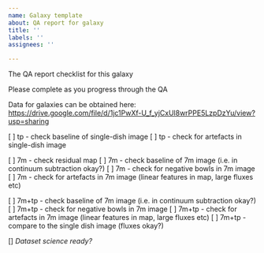 ```yaml
---
name: Galaxy template
about: QA report for galaxy
title: ''
labels: ''
assignees: ''

---
```


The QA report checklist for this galaxy

Please complete as you progress through the QA

Data for galaxies can be obtained here: 
https://drive.google.com/file/d/1jc1PwXf-U_f_yjCxUl8wrPPE5LzpDzYu/view?usp=sharing

[ ] tp - check baseline of single-dish image
[ ] tp - check for artefacts in single-dish image

[ ] 7m - check residual map 
[ ] 7m - check baseline of 7m image (i.e. in continuum subtraction okay?)
[ ] 7m - check for negative bowls in 7m image
[ ] 7m - check for artefacts in 7m image (linear features in map, large fluxes etc)

[ ] 7m+tp - check baseline of 7m image (i.e. in continuum subtraction okay?)
[ ] 7m+tp - check for negative bowls in 7m image
[ ] 7m+tp - check for artefacts in 7m image (linear features in map, large fluxes etc)
[ ] 7m+tp - compare to the single dish image (fluxes okay?) 

[] *Dataset science ready?*
